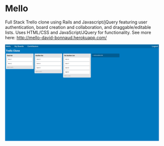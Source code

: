 # Mello

Full Stack Trello clone using Rails and Javascript/jQuery featuring user authentication, board creation and collaboration, and draggable/editable
lists. Uses HTML/CSS and JavaScript/JQuery for functionality. See more here: http://mello-david-bonnaud.herokuapp.com/
 
<img src="screenshot.png" alt="Mello Screenshot">
 
 
 
 
